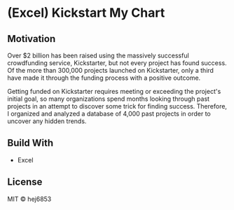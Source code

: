 # (Excel) Kickstart My Chart

## Motivation

Over $2 billion has been raised using the massively successful crowdfunding service, Kickstarter, but not every project has found success. Of the more than 300,000 projects launched on Kickstarter, only a third have made it through the funding process with a positive outcome.

Getting funded on Kickstarter requires meeting or exceeding the project's initial goal, so many organizations spend months looking through past projects in an attempt to discover some trick for finding success. Therefore, I organized and analyzed a database of 4,000 past projects in order to uncover any hidden trends.

## Build With
- Excel

## License
MIT © hej6853


